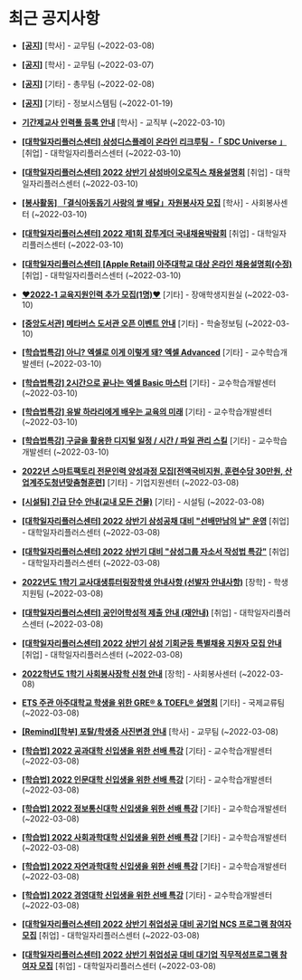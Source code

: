 # 최근 공지사항

* **[[공지]](http://ajou.ac.kr/kr/ajou/notice.do?mode=view&amp;articleNo=181898&amp;article.offset=0&amp;articleLimit=30)**
 [학사] - 교무팀 (~2022-03-08)

* **[[공지]](http://ajou.ac.kr/kr/ajou/notice.do?mode=view&amp;articleNo=181826&amp;article.offset=0&amp;articleLimit=30)**
 [학사] - 교무팀 (~2022-03-07)

* **[[공지]](http://ajou.ac.kr/kr/ajou/notice.do?mode=view&amp;articleNo=180493&amp;article.offset=0&amp;articleLimit=30)**
 [기타] - 총무팀 (~2022-02-08)

* **[[공지]](http://ajou.ac.kr/kr/ajou/notice.do?mode=view&amp;articleNo=179802&amp;article.offset=0&amp;articleLimit=30)**
 [기타] - 정보시스템팀 (~2022-01-19)

* **[기간제교사 인력풀 등록 안내](http://ajou.ac.kr/kr/ajou/notice.do?mode=view&amp;articleNo=182010&amp;article.offset=0&amp;articleLimit=30)**
 [학사] - 교직부 (~2022-03-10)

* **[[대학일자리플러스센터] 삼성디스플레이 온라인 리크루팅 -「 SDC Universe 」](http://ajou.ac.kr/kr/ajou/notice.do?mode=view&amp;articleNo=181977&amp;article.offset=0&amp;articleLimit=30)**
 [취업] - 대학일자리플러스센터 (~2022-03-10)

* **[[대학일자리플러스센터] 2022 상반기 삼성바이오로직스 채용설명회](http://ajou.ac.kr/kr/ajou/notice.do?mode=view&amp;articleNo=181975&amp;article.offset=0&amp;articleLimit=30)**
 [취업] - 대학일자리플러스센터 (~2022-03-10)

* **[[봉사활동] 「결식아동돕기 사랑의 쌀 배달」자원봉사자 모집](http://ajou.ac.kr/kr/ajou/notice.do?mode=view&amp;articleNo=181973&amp;article.offset=0&amp;articleLimit=30)**
 [학사] - 사회봉사센터 (~2022-03-10)

* **[[대학일자리플러스센터] 2022 제1회 잡투게더 국내채용박람회](http://ajou.ac.kr/kr/ajou/notice.do?mode=view&amp;articleNo=181971&amp;article.offset=0&amp;articleLimit=30)**
 [취업] - 대학일자리플러스센터 (~2022-03-10)

* **[[대학일자리플러스센터] [Apple Retail] 아주대학교 대상 온라인 채용설명회(수정)](http://ajou.ac.kr/kr/ajou/notice.do?mode=view&amp;articleNo=181968&amp;article.offset=0&amp;articleLimit=30)**
 [취업] - 대학일자리플러스센터 (~2022-03-10)

* **[♥2022-1 교육지원인력 추가 모집(1명)♥](http://ajou.ac.kr/kr/ajou/notice.do?mode=view&amp;articleNo=181967&amp;article.offset=0&amp;articleLimit=30)**
 [기타] - 장애학생지원실 (~2022-03-10)

* **[[중앙도서관] 메타버스 도서관 오픈 이벤트 안내](http://ajou.ac.kr/kr/ajou/notice.do?mode=view&amp;articleNo=181957&amp;article.offset=0&amp;articleLimit=30)**
 [기타] - 학술정보팀 (~2022-03-10)

* **[[학습법특강] 아니? 엑셀로 이게 이렇게 돼? 엑셀 Advanced](http://ajou.ac.kr/kr/ajou/notice.do?mode=view&amp;articleNo=181954&amp;article.offset=0&amp;articleLimit=30)**
 [기타] - 교수학습개발센터 (~2022-03-10)

* **[[학습법특강] 2시간으로 끝나는 엑셀 Basic 마스터](http://ajou.ac.kr/kr/ajou/notice.do?mode=view&amp;articleNo=181953&amp;article.offset=0&amp;articleLimit=30)**
 [기타] - 교수학습개발센터 (~2022-03-10)

* **[[학습법특강] 유발 하라리에게 배우는 교육의 미래](http://ajou.ac.kr/kr/ajou/notice.do?mode=view&amp;articleNo=181952&amp;article.offset=0&amp;articleLimit=30)**
 [기타] - 교수학습개발센터 (~2022-03-10)

* **[[학습법특강] 구글을 활용한 디지털 일정 / 시간 / 파일 관리 스킬](http://ajou.ac.kr/kr/ajou/notice.do?mode=view&amp;articleNo=181951&amp;article.offset=0&amp;articleLimit=30)**
 [기타] - 교수학습개발센터 (~2022-03-10)

* **[2022년 스마트팩토리 전문인력 양성과정 모집[전액국비지원, 훈련수당 30만원, 산업계주도청년맞춤형훈련]](http://ajou.ac.kr/kr/ajou/notice.do?mode=view&amp;articleNo=181935&amp;article.offset=0&amp;articleLimit=30)**
 [기타] - 기업지원센터 (~2022-03-08)

* **[[시설팀] 긴급 단수 안내(교내 모든 건물)](http://ajou.ac.kr/kr/ajou/notice.do?mode=view&amp;articleNo=181934&amp;article.offset=0&amp;articleLimit=30)**
 [기타] - 시설팀 (~2022-03-08)

* **[[대학일자리플러스센터] 2022 상반기 삼성공채 대비 &quot;선배만남의 날&quot; 운영](http://ajou.ac.kr/kr/ajou/notice.do?mode=view&amp;articleNo=181930&amp;article.offset=0&amp;articleLimit=30)**
 [취업] - 대학일자리플러스센터 (~2022-03-08)

* **[[대학일자리플러스센터] 2022 상반기 대비 &quot;삼성그룹 자소서 작성법 특강&quot;](http://ajou.ac.kr/kr/ajou/notice.do?mode=view&amp;articleNo=181922&amp;article.offset=0&amp;articleLimit=30)**
 [취업] - 대학일자리플러스센터 (~2022-03-08)

* **[2022년도 1학기 교사대생튜터링장학생 안내사항 (선발자 안내사항)](http://ajou.ac.kr/kr/ajou/notice.do?mode=view&amp;articleNo=181919&amp;article.offset=0&amp;articleLimit=30)**
 [장학] - 학생지원팀 (~2022-03-08)

* **[[대학일자리플러스센터] 공인어학성적 제출 안내 (재안내)](http://ajou.ac.kr/kr/ajou/notice.do?mode=view&amp;articleNo=181913&amp;article.offset=0&amp;articleLimit=30)**
 [취업] - 대학일자리플러스센터 (~2022-03-08)

* **[[대학일자리플러스센터] 2022 상반기 삼성 기회균등 특별채용 지원자 모집 안내](http://ajou.ac.kr/kr/ajou/notice.do?mode=view&amp;articleNo=181910&amp;article.offset=0&amp;articleLimit=30)**
 [취업] - 대학일자리플러스센터 (~2022-03-08)

* **[2022학년도 1학기 사회봉사장학 신청 안내](http://ajou.ac.kr/kr/ajou/notice.do?mode=view&amp;articleNo=181900&amp;article.offset=0&amp;articleLimit=30)**
 [장학] - 사회봉사센터 (~2022-03-08)

* **[ETS 주관 아주대학교 학생을 위한 GRE® &amp; TOEFL® 설명회](http://ajou.ac.kr/kr/ajou/notice.do?mode=view&amp;articleNo=181878&amp;article.offset=0&amp;articleLimit=30)**
 [기타] - 국제교류팀 (~2022-03-08)

* **[[Remind][학부] 포탈/학생증 사진변경 안내](http://ajou.ac.kr/kr/ajou/notice.do?mode=view&amp;articleNo=181877&amp;article.offset=0&amp;articleLimit=30)**
 [학사] - 교무팀 (~2022-03-08)

* **[[학습법] 2022 공과대학 신입생을 위한 선배 특강](http://ajou.ac.kr/kr/ajou/notice.do?mode=view&amp;articleNo=181875&amp;article.offset=0&amp;articleLimit=30)**
 [기타] - 교수학습개발센터 (~2022-03-08)

* **[[학습법] 2022 인문대학 신입생을 위한 선배 특강](http://ajou.ac.kr/kr/ajou/notice.do?mode=view&amp;articleNo=181874&amp;article.offset=0&amp;articleLimit=30)**
 [기타] - 교수학습개발센터 (~2022-03-08)

* **[[학습법] 2022 정보통신대학 신입생을 위한 선배 특강](http://ajou.ac.kr/kr/ajou/notice.do?mode=view&amp;articleNo=181873&amp;article.offset=0&amp;articleLimit=30)**
 [기타] - 교수학습개발센터 (~2022-03-08)

* **[[학습법] 2022 사회과학대학 신입생을 위한 선배 특강](http://ajou.ac.kr/kr/ajou/notice.do?mode=view&amp;articleNo=181872&amp;article.offset=0&amp;articleLimit=30)**
 [기타] - 교수학습개발센터 (~2022-03-08)

* **[[학습법] 2022 자연과학대학 신입생을 위한 선배 특강](http://ajou.ac.kr/kr/ajou/notice.do?mode=view&amp;articleNo=181870&amp;article.offset=0&amp;articleLimit=30)**
 [기타] - 교수학습개발센터 (~2022-03-08)

* **[[학습법] 2022 경영대학 신입생을 위한 선배 특강](http://ajou.ac.kr/kr/ajou/notice.do?mode=view&amp;articleNo=181869&amp;article.offset=0&amp;articleLimit=30)**
 [기타] - 교수학습개발센터 (~2022-03-08)

* **[[대학일자리플러스센터] 2022 상반기 취업성공 대비 공기업 NCS 프로그램 참여자 모집](http://ajou.ac.kr/kr/ajou/notice.do?mode=view&amp;articleNo=181860&amp;article.offset=0&amp;articleLimit=30)**
 [취업] - 대학일자리플러스센터 (~2022-03-08)

* **[[대학일자리플러스센터] 2022 상반기 취업성공 대비 대기업 직무적성프로그램 참여자 모집](http://ajou.ac.kr/kr/ajou/notice.do?mode=view&amp;articleNo=181859&amp;article.offset=0&amp;articleLimit=30)**
 [취업] - 대학일자리플러스센터 (~2022-03-08)

